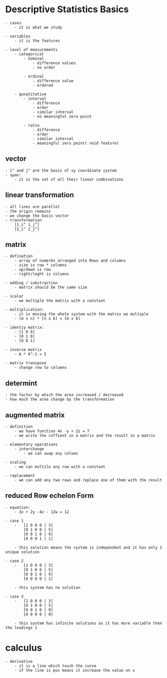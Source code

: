 # Descriptive Statistics Basics
    - cases 
        - it is what we study 

    - variables
        - it is the features  

    - level of measurements
        - categorical 
            - nominal 
                - difference values
                - no order 

            - ordinal
                - difference value 
                - ordered

        - qunatitative    
            - interval
                - difference 
                - order 
                - similar interval 
                - no meaningful zero point

            - ratio
                - difference 
                - order 
                - similar interval 
                - meaningful zero point( void feature)

## vector 
    - i^ and j^ are the basis of xy coordinate system  
    - span:
        - it is the set of all their linear combinations 

## linear transformation 
    - all lines are parellel 
    - the origin remains 
    - we change the basis vector 
    - transformation
        [1_i^ 1_j^]
        [2_i^ 2_j^]

## matrix   
    - defination
        - array of numerbs arranged into Rows and columns 
        - size is row * columns 
        - up/down is row 
        - right/leght is columns 

    - adding / substraction 
        - matrix should be the same size  
    
    - scalar
        - we multiple the matrix with a constant  

    - multiplication:
        - it is moving the whole system with the matrix we multiple 
        - [m x n] * [n x b] = [m x b] 

    - identiy matrix:
        - [1 0 0]
        - [0 1 0]
        - [0 0 1] 

    - inverse matrix
        - A * A^-1 = I 

    - matrix transpose 
        - change row to columns 


## determint
    - the factor by which the area increased / decreased
    - how much the area change by the transformation 

## augmented matrix
    - definition
        - we have function 4x -y + 2z = 7 
        - we write the coffient in a matrix and the result in a matrix 

    - elementary operations 
        - interchange
            - we can swap any colums    

    - scaling
        - we can multile any row with a constant 

    - replacement 
        - we can add any two rows and replace one of them with the result 

## reduced Row echelon Form 
    - equation:
        - 3x + 2y -4z - 12w = 12
    
    - case 1
        -   [1 0 0 0 | 3] 
            [0 1 0 0 | 5] 
            [0 0 1 0 | 9] 
            [0 0 0 1 | 1] 
            
        - this solution means the system is independent and it has only 1 unique solution 
    
    - case 2
        -   [1 0 0 0 | 3] 
            [0 1 0 0 | 5] 
            [0 0 1 0 | 9] 
            [0 0 0 0 | 1] 
        
        - this system has no solution 

    - case 3
        -   [1 0 0 0 | 3] 
            [0 1 0 0 | 5] 
            [0 0 1 0 | 9] 
            [0 0 0 0 | 0] 
        
        - this system has infinite solutions as it has more variable then the leadings 1 

# calculus 
    - derivative
        - it is a line which touch the curve 
        - if the line is pos means it increase the value on x 
